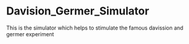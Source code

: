 # Davision_Germer_Simulator

This is the simulator which helps to stimulate the famous davission and germer experiment


